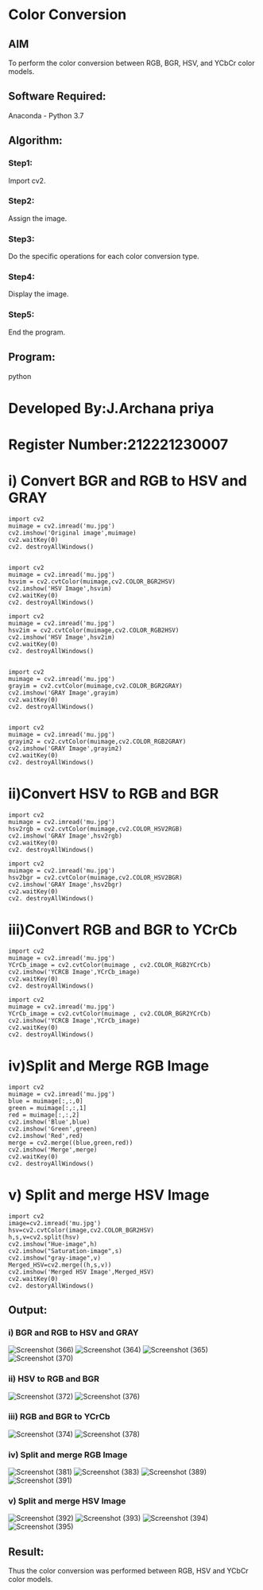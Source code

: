 # Color Conversion
## AIM
To perform the color conversion between RGB, BGR, HSV, and YCbCr color models.

## Software Required:
Anaconda - Python 3.7
## Algorithm:
### Step1:
Import cv2.

### Step2:
Assign the image.

### Step3:
Do the specific operations for each color conversion type.

### Step4:
Display the image.

### Step5:
End the program.

## Program:
python
# Developed By:J.Archana priya
# Register Number:212221230007
# i) Convert BGR and RGB to HSV and GRAY
```
import cv2
muimage = cv2.imread('mu.jpg')
cv2.imshow('Original image',muimage)
cv2.waitKey(0)
cv2. destroyAllWindows()


import cv2
muimage = cv2.imread('mu.jpg')
hsvim = cv2.cvtColor(muimage,cv2.COLOR_BGR2HSV)
cv2.imshow('HSV Image',hsvim)
cv2.waitKey(0)
cv2. destroyAllWindows()

import cv2
muimage = cv2.imread('mu.jpg')
hsv2im = cv2.cvtColor(muimage,cv2.COLOR_RGB2HSV)
cv2.imshow('HSV Image',hsv2im)
cv2.waitKey(0)
cv2. destroyAllWindows()


import cv2
muimage = cv2.imread('mu.jpg')
grayim = cv2.cvtColor(muimage,cv2.COLOR_BGR2GRAY)
cv2.imshow('GRAY Image',grayim)
cv2.waitKey(0)
cv2. destroyAllWindows()


import cv2
muimage = cv2.imread('mu.jpg')
grayim2 = cv2.cvtColor(muimage,cv2.COLOR_RGB2GRAY)
cv2.imshow('GRAY Image',grayim2)
cv2.waitKey(0)
cv2. destroyAllWindows()
```
# ii)Convert HSV to RGB and BGR
```
import cv2
muimage = cv2.imread('mu.jpg')
hsv2rgb = cv2.cvtColor(muimage,cv2.COLOR_HSV2RGB)
cv2.imshow('GRAY Image',hsv2rgb)
cv2.waitKey(0)
cv2. destroyAllWindows()

import cv2
muimage = cv2.imread('mu.jpg')
hsv2bgr = cv2.cvtColor(muimage,cv2.COLOR_HSV2BGR)
cv2.imshow('GRAY Image',hsv2bgr)
cv2.waitKey(0)
cv2. destroyAllWindows()
```
# iii)Convert RGB and BGR to YCrCb
```
import cv2
muimage = cv2.imread('mu.jpg')
YCrCb_image = cv2.cvtColor(muimage , cv2.COLOR_RGB2YCrCb)
cv2.imshow('YCRCB Image',YCrCb_image)
cv2.waitKey(0)
cv2. destroyAllWindows()

import cv2
muimage = cv2.imread('mu.jpg')
YCrCb_image = cv2.cvtColor(muimage , cv2.COLOR_BGR2YCrCb)
cv2.imshow('YCRCB Image',YCrCb_image)
cv2.waitKey(0)
cv2. destroyAllWindows()
```
# iv)Split and Merge RGB Image
```
import cv2
muimage = cv2.imread('mu.jpg')
blue = muimage[:,:,0]
green = muimage[:,:,1]
red = muimage[:,:,2]
cv2.imshow('Blue',blue)
cv2.imshow('Green',green)
cv2.imshow('Red',red)
merge = cv2.merge((blue,green,red))
cv2.imshow('Merge',merge)
cv2.waitKey(0)
cv2. destroyAllWindows()
```
# v) Split and merge HSV Image
```
import cv2
image=cv2.imread('mu.jpg')
hsv=cv2.cvtColor(image,cv2.COLOR_BGR2HSV)
h,s,v=cv2.split(hsv)
cv2.imshow("Hue-image",h)
cv2.imshow("Saturation-image",s)
cv2.imshow("gray-image",v)
Merged_HSV=cv2.merge((h,s,v))
cv2.imshow('Merged HSV Image',Merged_HSV)
cv2.waitKey(0)
cv2. destoryAllWindows()
```




## Output:
### i) BGR and RGB to HSV and GRAY
![Screenshot (366)](https://user-images.githubusercontent.com/93427594/228317689-5f116ad9-765f-4833-8fc3-2e2896c4098e.png)
![Screenshot (364)](https://user-images.githubusercontent.com/93427594/228317790-73fc09a9-50f1-4ba2-a358-76d5ac20c172.png)
![Screenshot (365)](https://user-images.githubusercontent.com/93427594/228318003-e1c17e9a-37a1-48ea-a865-9ab0ca9c776a.png)
![Screenshot (370)](https://user-images.githubusercontent.com/93427594/228318849-2abebb4e-9bec-4bf9-b4f3-33ebbfc99e74.png)


### ii) HSV to RGB and BGR
![Screenshot (372)](https://user-images.githubusercontent.com/93427594/228318921-e71f089a-6702-4879-a9fc-c262113c0969.png)
![Screenshot (376)](https://user-images.githubusercontent.com/93427594/228319424-ccf9ba9f-fe4e-406a-9e73-de007d248c45.png)


### iii) RGB and BGR to YCrCb
![Screenshot (374)](https://user-images.githubusercontent.com/93427594/228319103-bdead206-91c6-4c01-96b0-930d2cffb3ba.png)
![Screenshot (378)](https://user-images.githubusercontent.com/93427594/228319793-1cf91660-9cb9-42f9-a2e9-296a85d6b1ab.png)


### iv) Split and merge RGB Image
![Screenshot (381)](https://user-images.githubusercontent.com/93427594/228322470-f008d067-8bcf-4ef4-8274-19d4f4aff664.png)
![Screenshot (383)](https://user-images.githubusercontent.com/93427594/228322536-c06dd96e-53b0-4121-9f3c-7aff27459593.png)
![Screenshot (389)](https://user-images.githubusercontent.com/93427594/228322591-ee56bb47-50dd-4c62-997d-4c198ef7eba9.png)
![Screenshot (391)](https://user-images.githubusercontent.com/93427594/228322607-04cf300c-ae5a-4064-bf55-ba6e262d4732.png)


### v) Split and merge HSV Image
![Screenshot (392)](https://user-images.githubusercontent.com/93427594/228322686-2bcf90ed-9d82-40bb-8026-4dd61b1c6c46.png)
![Screenshot (393)](https://user-images.githubusercontent.com/93427594/228322695-6915c871-2e22-4821-85b7-55894f13222b.png)
![Screenshot (394)](https://user-images.githubusercontent.com/93427594/228322715-4d3a574d-cf34-493d-9630-f47c141963d7.png)
![Screenshot (395)](https://user-images.githubusercontent.com/93427594/228322740-538c9045-d812-4a72-a820-7599123c9a67.png)



## Result:
Thus the color conversion was performed between RGB, HSV and YCbCr color models.
